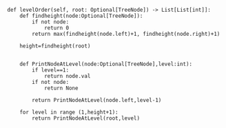     def levelOrder(self, root: Optional[TreeNode]) -> List[List[int]]:
        def findheight(node:Optional[TreeNode]):
            if not node:
                return 0
            return max(findheight(node.left)+1, findheight(node.right)+1)
        
        height=findheight(root)
        
        
        def PrintNodeAtLevel(node:Optional[TreeNode],level:int):
            if level==1:
                return node.val
            if not node:
                return None
            
            return PrintNodeAtLevel(node.left,level-1)
        
        for level in range (1,height+1):
            return PrintNodeAtLevel(root,level)
